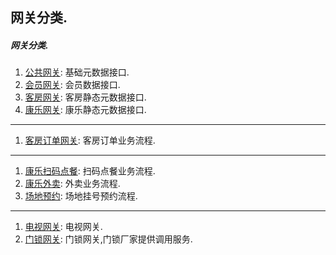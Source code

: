 ## 网关分类.

##### 网关分类.
1. [公共网关](gateway/commonGateWay.md): 基础元数据接口.
1. [会员网关](gateway/memberGateWay.md): 会员数据接口.
1. [客房网关](gateway/kfGateWay.md): 客房静态元数据接口.
1. [康乐网关](gateway/klGateWay.md): 康乐静态元数据接口.
----
1. [客房订单网关](gateway/kfOrderGateWay.md): 客房订单业务流程.
---
1. [康乐扫码点餐](gateway/klOrderDCGateWay.md): 扫码点餐业务流程.
1. [康乐外卖](gateway/klOrderWMGateWay.md): 外卖业务流程.
1. [场地预约](gateway/klOrderYYGateWay.md): 场地挂号预约流程.
---
1. [电视网关](gateway/tvGateWay.md): 电视网关.
1. [门锁网关](gateway/doorGateWay.md): 门锁网关,门锁厂家提供调用服务.








